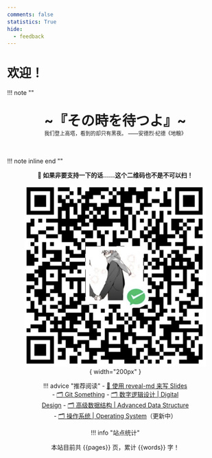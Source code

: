 ```yaml
---
comments: false
statistics: True
hide:
  - feedback
---
```


# 欢迎！


!!! note "" 
    <br><br>
    <div align="center" style="font-size:32px;font-weight:bold">
        ~『その時を待つよ』~
    </div>
    <div align="center" style="font-size:12px">
        我们登上高塔，看到的却只有黑夜。  ——安德烈·纪德《地粮》
    </div>
    <br><br>

!!! note inline end ""
    <center>
        **🥺 如果非要支持一下的话……这个二维码也不是不可以扫！**
    </center>
    <figure markdown align="center">
    ![](_assets/wechatPayQRCode.png){ width="200px" }
    <figure>

!!! advice "推荐阅读"
    - [📄 使用 reveal-md 来写 Slides](./others/reveal-md2Slides/index.md)
    - [🗂️ Git Something](./tech_accu/tool/Git/index.md)
    - [🗂️ 数字逻辑设计 | Digital Design](./cour_note/D2QD_DigitalDesign/index.md)
    - [🗂️ 高级数据结构 | Advanced Data Structure](./cour_note/D2CX_AdvancedDataStructure/index.md)
    - [🗂️ 操作系统 | Operating System](./cour_note/D3QD_OperatingSystem/index.md)（更新中）

!!! info "站点统计"
    <center>
    本站目前共 {{pages}} 页，累计 {{words}} 字！
    </center>